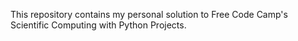 This repository contains my personal solution to Free Code Camp's Scientific Computing with Python Projects.
